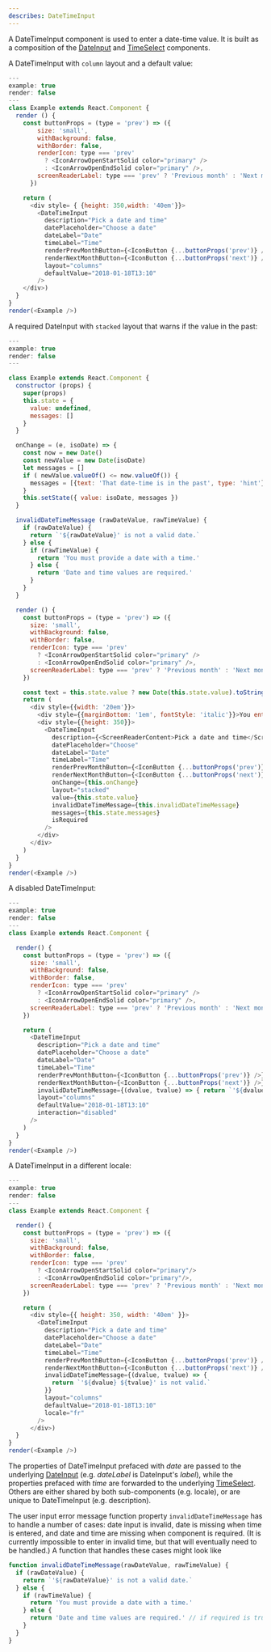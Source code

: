 ```yaml
---
describes: DateTimeInput
---
```


A DateTimeInput component is used to enter a date-time value. It is built as a composition
of the [DateInput](#DateInput) and [TimeSelect](#TimeSelect) components.

A DateTimeInput with `column` layout and a default value:

```js
---
example: true
render: false
---
class Example extends React.Component {
  render () {
    const buttonProps = (type = 'prev') => ({
        size: 'small',
        withBackground: false,
        withBorder: false,
        renderIcon: type === 'prev'
          ? <IconArrowOpenStartSolid color="primary" />
          : <IconArrowOpenEndSolid color="primary" />,
        screenReaderLabel: type === 'prev' ? 'Previous month' : 'Next month'
      })

    return (
      <div style= { {height: 350,width: '40em'}}>
        <DateTimeInput
          description="Pick a date and time"
          datePlaceholder="Choose a date"
          dateLabel="Date"
          timeLabel="Time"
          renderPrevMonthButton={<IconButton {...buttonProps('prev')} />}
          renderNextMonthButton={<IconButton {...buttonProps('next')} />}
          layout="columns"
          defaultValue="2018-01-18T13:10"
        />
    </div>)
  }
}
render(<Example />)
```

A required DateInput with `stacked` layout that warns if the value in the past:

```js
---
example: true
render: false
---

class Example extends React.Component {
  constructor (props) {
    super(props)
    this.state = {
      value: undefined,
      messages: []
    }
  }

  onChange = (e, isoDate) => {
    const now = new Date()
    const newValue = new Date(isoDate)
    let messages = []
    if ( newValue.valueOf() <= now.valueOf()) {
      messages = [{text: 'That date-time is in the past', type: 'hint'}]
    }
    this.setState({ value: isoDate, messages })
  }

  invalidDateTimeMessage (rawDateValue, rawTimeValue) {
    if (rawDateValue) {
      return `'${rawDateValue}' is not a valid date.`
    } else {
      if (rawTimeValue) {
        return 'You must provide a date with a time.'
      } else {
        return 'Date and time values are required.'
      }
    }
  }

  render () {
    const buttonProps = (type = 'prev') => ({
      size: 'small',
      withBackground: false,
      withBorder: false,
      renderIcon: type === 'prev'
        ? <IconArrowOpenStartSolid color="primary" />
        : <IconArrowOpenEndSolid color="primary" />,
      screenReaderLabel: type === 'prev' ? 'Previous month' : 'Next month'
    })

    const text = this.state.value ? new Date(this.state.value).toString() : 'N/A'
    return (
      <div style={{width: '20em'}}>
        <div style={{marginBottom: '1em', fontStyle: 'italic'}}>You entered:<br/>{text}</div>
        <div style={{height: 350}}>
          <DateTimeInput
            description={<ScreenReaderContent>Pick a date and time</ScreenReaderContent>}
            datePlaceholder="Choose"
            dateLabel="Date"
            timeLabel="Time"
            renderPrevMonthButton={<IconButton {...buttonProps('prev')} />}
            renderNextMonthButton={<IconButton {...buttonProps('next')} />}
            onChange={this.onChange}
            layout="stacked"
            value={this.state.value}
            invalidDateTimeMessage={this.invalidDateTimeMessage}
            messages={this.state.messages}
            isRequired
          />
        </div>
      </div>
    )
  }
}
render(<Example />)
```

A disabled DateTimeInput:

```js
---
example: true
render: false
---
class Example extends React.Component {

  render() {
    const buttonProps = (type = 'prev') => ({
      size: 'small',
      withBackground: false,
      withBorder: false,
      renderIcon: type === 'prev'
        ? <IconArrowOpenStartSolid color="primary" />
        : <IconArrowOpenEndSolid color="primary" />,
      screenReaderLabel: type === 'prev' ? 'Previous month' : 'Next month'
    })

    return (
      <DateTimeInput
        description="Pick a date and time"
        datePlaceholder="Choose a date"
        dateLabel="Date"
        timeLabel="Time"
        renderPrevMonthButton={<IconButton {...buttonProps('prev')} />}
        renderNextMonthButton={<IconButton {...buttonProps('next')} />}
        invalidDateTimeMessage={(dvalue, tvalue) => { return `'${dvalue} ${tvalue}' is not valid.` }}
        layout="columns"
        defaultValue="2018-01-18T13:10"
        interaction="disabled"
      />
    )
  }
}
render(<Example />)
```

A DateTimeInput in a different locale:

```js
---
example: true
render: false
---
class Example extends React.Component {

  render() {
    const buttonProps = (type = 'prev') => ({
      size: 'small',
      withBackground: false,
      withBorder: false,
      renderIcon: type === 'prev'
        ? <IconArrowOpenStartSolid color="primary"/>
        : <IconArrowOpenEndSolid color="primary"/>,
      screenReaderLabel: type === 'prev' ? 'Previous month' : 'Next month'
    })

    return (
      <div style={{ height: 350, width: '40em' }}>
        <DateTimeInput
          description="Pick a date and time"
          datePlaceholder="Choose a date"
          dateLabel="Date"
          timeLabel="Time"
          renderPrevMonthButton={<IconButton {...buttonProps('prev')} />}
          renderNextMonthButton={<IconButton {...buttonProps('next')} />}
          invalidDateTimeMessage={(dvalue, tvalue) => {
            return `'${dvalue} ${tvalue}' is not valid.`
          }}
          layout="columns"
          defaultValue="2018-01-18T13:10"
          locale="fr"
        />
      </div>)
  }
}
render(<Example />)
```

The properties of DateTimeInput prefaced with _date_ are passed to the underlying [DateInput](#DateInput)
(e.g. _dateLabel_ is DateInput's _label_), while the properties prefaced
with _time_ are forwarded to the underlying
[TimeSelect](#TimeSelect). Others are either shared by both sub-components (e.g. locale), or
are unique to DateTimeInput (e.g. description).

The user input error message function property `invalidDateTimeMessage` has to handle
a number of cases: date input is invalid, date is missing when time is entered, and
date and time are missing when component is required. (It is currently impossible to
enter in invalid time, but that will eventually need to be handled.) A function that
handles these cases might look like

```js
function invalidDateTimeMessage(rawDateValue, rawTimeValue) {
  if (rawDateValue) {
    return `'${rawDateValue}' is not a valid date.`
  } else {
    if (rawTimeValue) {
      return 'You must provide a date with a time.'
    } else {
      return 'Date and time values are required.' // if required is true
    }
  }
}
```
